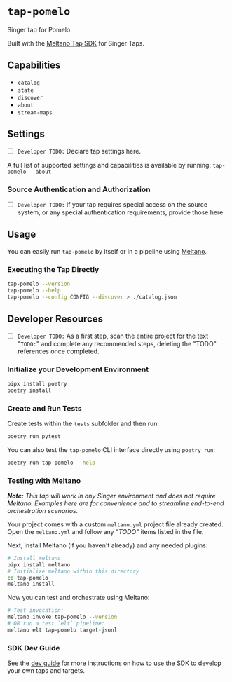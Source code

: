 # `tap-pomelo`

Singer tap for Pomelo.

Built with the [Meltano Tap SDK](https://sdk.meltano.com) for Singer Taps.

## Capabilities

* `catalog`
* `state`
* `discover`
* `about`
* `stream-maps`

## Settings

- [ ] `Developer TODO:` Declare tap settings here.

A full list of supported settings and capabilities is available by running: `tap-pomelo --about`

### Source Authentication and Authorization

- [ ] `Developer TODO:` If your tap requires special access on the source system, or any special authentication requirements, provide those here.

## Usage

You can easily run `tap-pomelo` by itself or in a pipeline using [Meltano](https://meltano.com/).

### Executing the Tap Directly

```bash
tap-pomelo --version
tap-pomelo --help
tap-pomelo --config CONFIG --discover > ./catalog.json
```

## Developer Resources

- [ ] `Developer TODO:` As a first step, scan the entire project for the text "`TODO:`" and complete any recommended steps, deleting the "TODO" references once completed.

### Initialize your Development Environment

```bash
pipx install poetry
poetry install
```

### Create and Run Tests

Create tests within the `tests` subfolder and then run:

```bash
poetry run pytest
```

You can also test the `tap-pomelo` CLI interface directly using `poetry run`:

```bash
poetry run tap-pomelo --help
```

### Testing with [Meltano](https://www.meltano.com)

_**Note:** This tap will work in any Singer environment and does not require Meltano.
Examples here are for convenience and to streamline end-to-end orchestration scenarios._

Your project comes with a custom `meltano.yml` project file already created. Open the `meltano.yml` and follow any _"TODO"_ items listed in
the file.

Next, install Meltano (if you haven't already) and any needed plugins:

```bash
# Install meltano
pipx install meltano
# Initialize meltano within this directory
cd tap-pomelo
meltano install
```

Now you can test and orchestrate using Meltano:

```bash
# Test invocation:
meltano invoke tap-pomelo --version
# OR run a test `elt` pipeline:
meltano elt tap-pomelo target-jsonl
```

### SDK Dev Guide

See the [dev guide](https://sdk.meltano.com/en/latest/dev_guide.html) for more instructions on how to use the SDK to
develop your own taps and targets.
